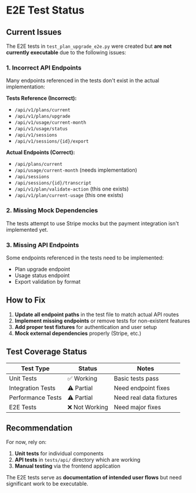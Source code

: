 # E2E Test Status

## Current Issues

The E2E tests in `test_plan_upgrade_e2e.py` were created but **are not currently executable** due to the following issues:

### 1. Incorrect API Endpoints
Many endpoints referenced in the tests don't exist in the actual implementation:

**Tests Reference (Incorrect):**
- `/api/v1/plans/current` 
- `/api/v1/plans/upgrade`
- `/api/v1/usage/current-month`
- `/api/v1/usage/status`
- `/api/v1/sessions`
- `/api/v1/sessions/{id}/export`

**Actual Endpoints (Correct):**
- `/api/plans/current`
- `/api/usage/current-month` (needs implementation)
- `/api/sessions` 
- `/api/sessions/{id}/transcript`
- `/api/v1/plan/validate-action` (this one exists)
- `/api/v1/plan/current-usage` (this one exists)

### 2. Missing Mock Dependencies
The tests attempt to use Stripe mocks but the payment integration isn't implemented yet.

### 3. Missing API Endpoints
Some endpoints referenced in the tests need to be implemented:
- Plan upgrade endpoint
- Usage status endpoint
- Export validation by format

## How to Fix

1. **Update all endpoint paths** in the test file to match actual API routes
2. **Implement missing endpoints** or remove tests for non-existent features
3. **Add proper test fixtures** for authentication and user setup
4. **Mock external dependencies** properly (Stripe, etc.)

## Test Coverage Status

| Test Type | Status | Notes |
|-----------|--------|-------|
| Unit Tests | ✅ Working | Basic tests pass |
| Integration Tests | ⚠️ Partial | Need endpoint fixes |
| Performance Tests | ⚠️ Partial | Need real data fixtures |
| E2E Tests | ❌ Not Working | Need major fixes |

## Recommendation

For now, rely on:
1. **Unit tests** for individual components
2. **API tests** in `tests/api/` directory which are working
3. **Manual testing** via the frontend application

The E2E tests serve as **documentation of intended user flows** but need significant work to be executable.